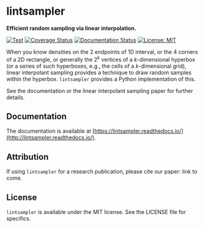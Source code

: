 # lintsampler

**Efficient random sampling via linear interpolation.**

[![Test](https://github.com/aneeshnaik/lintsampler/actions/workflows/test.yaml/badge.svg)](https://github.com/aneeshnaik/lintsampler/actions/workflows/test.yaml)
[![Coverage Status](https://coveralls.io/repos/github/aneeshnaik/lintsampler/badge.svg?branch=main)](https://coveralls.io/github/aneeshnaik/lintsampler?branch=main)
[![Documentation Status](https://readthedocs.org/projects/lintsampler/badge/?version=latest)](https://lintsampler.readthedocs.io/en/latest/?badge=latest)
[![License: MIT](https://img.shields.io/badge/License-MIT-yellow.svg)](https://github.com/aneeshnaik/lintsampler/blob/main/LICENSE)

When you know densities on the 2 endpoints of 1D interval, or the 4 corners of a 2D rectangle, or generally the $2^k$ vertices of a $k$-dimensional hyperbox (or a series of such hyperboxes, e.g., the cells of a $k$-dimensional grid), linear interpolant sampling provides a technique to draw random samples within the hyperbox. `lintsampler` provides a Python implementation of this.

See the documentation or the linear interpolant sampling paper for further details. 

## Documentation

The documentation is available at [https://lintsampler.readthedocs.io/](http://lintsampler.readthedocs.io/).

## Attribution

If using `lintsampler` for a research publication, please cite our paper: link to come.

## License

`lintsampler` is available under the MIT license. See the LICENSE file for specifics.
